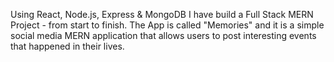 Using React, Node.js, Express & MongoDB I have build a Full Stack MERN Project - from start to finish. The App is called "Memories" and it is a simple social media MERN application that allows users to post interesting events that happened in their lives.
